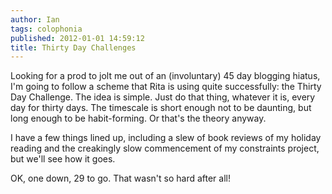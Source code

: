 ```yaml
---
author: Ian
tags: colophonia
published: 2012-01-01 14:59:12
title: Thirty Day Challenges
---
```

Looking for a prod to jolt me out of an (involuntary) 45 day blogging
hiatus, I'm going to follow a scheme that Rita is using quite
successfully: the Thirty Day Challenge.  The idea is simple.  Just do
that thing, whatever it is, every day for thirty days.  The timescale
is short enough not to be daunting, but long enough to be
habit-forming.  Or that's the theory anyway.

I have a few things lined up, including a slew of book reviews of my
holiday reading and the creakingly slow commencement of my constraints
project, but we'll see how it goes.

OK, one down, 29 to go.  That wasn't so hard after all!
